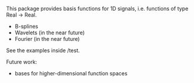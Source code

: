 This package provides basis functions for 1D signals, i.e. functions of type Real -> Real.
* B-splines
* Wavelets (in the near future)
* Fourier (in the near future)

See the examples inside /test.

Future work:
* bases for higher-dimensional function spaces